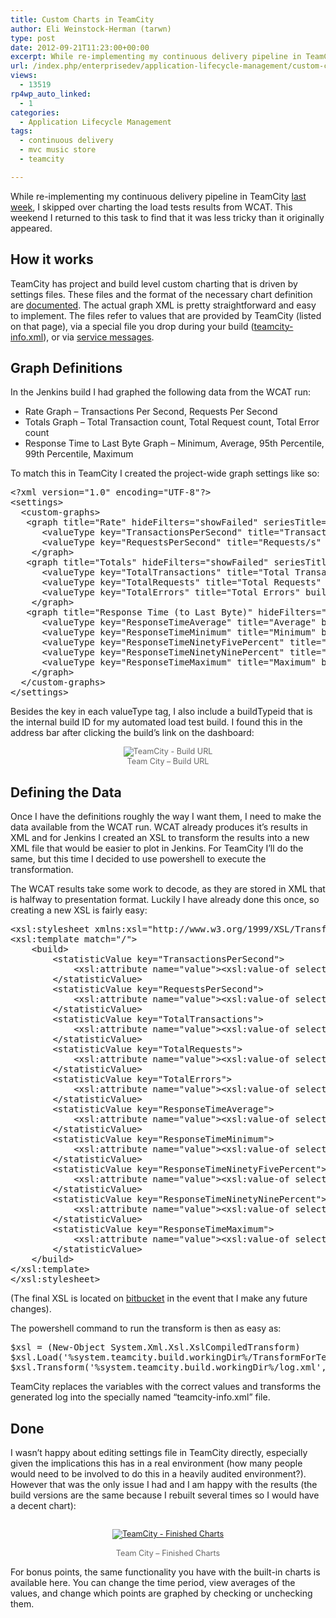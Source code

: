 ```yaml
---
title: Custom Charts in TeamCity
author: Eli Weinstock-Herman (tarwn)
type: post
date: 2012-09-21T11:23:00+00:00
excerpt: While re-implementing my continuous delivery pipeline in TeamCity last week, I skipped over charting the load tests results from WCAT. This weekend I returned to this task to find that it was less tricky than it originally appeared.
url: /index.php/enterprisedev/application-lifecycle-management/custom-charts-in-teamcity/
views:
  - 13519
rp4wp_auto_linked:
  - 1
categories:
  - Application Lifecycle Management
tags:
  - continuous delivery
  - mvc music store
  - teamcity

---
```

While re-implementing my continuous delivery pipeline in TeamCity <a href="/index.php/EnterpriseDev/application-lifecycle-management/continuous-delivery-with-teamcity" title="Continuous Delivery with TeamCity" target="_blank">last week</a>, I skipped over charting the load tests results from WCAT. This weekend I returned to this task to find that it was less tricky than it originally appeared.

## How it works

TeamCity has project and build level custom charting that is driven by settings files. These files and the format of the necessary chart definition are <a href="http://confluence.jetbrains.net/display/TCD7/Custom+Chart" title="Custom Charts on TeamCity 7" target="_blank">documented</a>. The actual graph XML is pretty straightforward and easy to implement. The files refer to values that are provided by TeamCity (listed on that page), via a special file you drop during your build (<a href="http://confluence.jetbrains.net/display/TCD7/Build+Script+Interaction+with+TeamCity#BuildScriptInteractionwithTeamCity-provideStatsUsingFile" title="teamcity-info.xml Details" target="_blank">teamcity-info.xml</a>), or via <a href="http://confluence.jetbrains.net/display/TCD7/Build+Script+Interaction+with+TeamCity#BuildScriptInteractionwithTeamCity-ReportingBuildStatistics" title="Service Message Details" target="_blank">service messages</a>.

## Graph Definitions

In the Jenkins build I had graphed the following data from the WCAT run:

  * Rate Graph &#8211; Transactions Per Second, Requests Per Second
  * Totals Graph &#8211; Total Transaction count, Total Request count, Total Error count
  * Response Time to Last Byte Graph &#8211; Minimum, Average, 95th Percentile, 99th Percentile, Maximum

To match this in TeamCity I created the project-wide graph settings like so:

<pre>&lt;?xml version="1.0" encoding="UTF-8"?&gt;
&lt;settings&gt;
  &lt;custom-graphs&gt;
   &lt;graph title="Rate" hideFilters="showFailed" seriesTitle="some key" format=""&gt;
      &lt;valueType key="TransactionsPerSecond" title="Transactions/s" buildTypeId="bt4"/&gt;
      &lt;valueType key="RequestsPerSecond" title="Requests/s" buildTypeId="bt4"/&gt;
    &lt;/graph&gt;
   &lt;graph title="Totals" hideFilters="showFailed" seriesTitle="some key" format=""&gt;
      &lt;valueType key="TotalTransactions" title="Total Transactions" buildTypeId="bt4"/&gt;
      &lt;valueType key="TotalRequests" title="Total Requests" buildTypeId="bt4"/&gt;
      &lt;valueType key="TotalErrors" title="Total Errors" buildTypeId="bt4"/&gt;
    &lt;/graph&gt;
   &lt;graph title="Response Time (to Last Byte)" hideFilters="showFailed" seriesTitle="some key" format="duration"&gt;
      &lt;valueType key="ResponseTimeAverage" title="Average" buildTypeId="bt4"/&gt;
      &lt;valueType key="ResponseTimeMinimum" title="Minimum" buildTypeId="bt4"/&gt;
      &lt;valueType key="ResponseTimeNinetyFivePercent" title="Ninety Fifth Percent" buildTypeId="bt4"/&gt;
      &lt;valueType key="ResponseTimeNinetyNinePercent" title="Ninety Nineth Percent" buildTypeId="bt4"/&gt;
      &lt;valueType key="ResponseTimeMaximum" title="Maximum" buildTypeId="bt4"/&gt;
    &lt;/graph&gt;
  &lt;/custom-graphs&gt;
&lt;/settings&gt;</pre>

Besides the key in each valueType tag, I also include a buildTypeid that is the internal build ID for my automated load test build. I found this in the address bar after clicking the build&#8217;s link on the dashboard:

<div style="text-align: center; font-size: 90%; color: #666666;">
  <img src="http://www.tiernok.com/LTDBlog/ContinuousDelivery/TeamCityCharts_link.png" alt="TeamCity - Build URL" /><br /> Team City &#8211; Build URL
</div>

## Defining the Data

Once I have the definitions roughly the way I want them, I need to make the data available from the WCAT run. WCAT already produces it&#8217;s results in XML and for Jenkins I created an XSL to transform the results into a new XML file that would be easier to plot in Jenkins. For TeamCity I&#8217;ll do the same, but this time I decided to use powershell to execute the transformation.

The WCAT results take some work to decode, as they are stored in XML that is halfway to presentation format. Luckily I have already done this once, so creating a new XSL is fairly easy:

<pre>&lt;xsl:stylesheet xmlns:xsl="http://www.w3.org/1999/XSL/Transform" version="1.0"&gt;
&lt;xsl:template match="/"&gt;
	&lt;build&gt;
		&lt;statisticValue key="TransactionsPerSecond"&gt;
			&lt;xsl:attribute name="value"&gt;&lt;xsl:value-of select='//section[@name="summary"]/table[@name="summarydata"]/item/data[@name="tps"]' /&gt;&lt;/xsl:attribute&gt;
		&lt;/statisticValue&gt;
		&lt;statisticValue key="RequestsPerSecond"&gt;
			&lt;xsl:attribute name="value"&gt;&lt;xsl:value-of select='//section[@name="summary"]/table[@name="summarydata"]/item/data[@name="rps"]' /&gt;&lt;/xsl:attribute&gt;
		&lt;/statisticValue&gt;
		&lt;statisticValue key="TotalTransactions"&gt;
			&lt;xsl:attribute name="value"&gt;&lt;xsl:value-of select='//section[@name="details"]/table[@name="requeststats"]/item[1]/data[@name="transactions"]' /&gt;&lt;/xsl:attribute&gt;
		&lt;/statisticValue&gt;
		&lt;statisticValue key="TotalRequests"&gt;
			&lt;xsl:attribute name="value"&gt;&lt;xsl:value-of select='//section[@name="details"]/table[@name="requeststats"]/item[1]/data[@name="requests"]' /&gt;&lt;/xsl:attribute&gt;
		&lt;/statisticValue&gt;
		&lt;statisticValue key="TotalErrors"&gt;
			&lt;xsl:attribute name="value"&gt;&lt;xsl:value-of select='//section[@name="summary"]/table[@name="summarydata"]/item/data[@name="terrors"]' /&gt;&lt;/xsl:attribute&gt;
		&lt;/statisticValue&gt;
		&lt;statisticValue key="ResponseTimeAverage"&gt;
			&lt;xsl:attribute name="value"&gt;&lt;xsl:value-of select='//section[@name="details"]/table[@name="histogram"]/item[2]/data[@name="response_time_avg"]' /&gt;&lt;/xsl:attribute&gt;
		&lt;/statisticValue&gt;
		&lt;statisticValue key="ResponseTimeMinimum"&gt;
			&lt;xsl:attribute name="value"&gt;&lt;xsl:value-of select='//section[@name="details"]/table[@name="histogram"]/item[2]/data[@name="response_time_min"]' /&gt;&lt;/xsl:attribute&gt;
		&lt;/statisticValue&gt;
		&lt;statisticValue key="ResponseTimeNinetyFivePercent"&gt;
			&lt;xsl:attribute name="value"&gt;&lt;xsl:value-of select='//section[@name="details"]/table[@name="histogram"]/item[2]/data[@name="response_time_95"]' /&gt;&lt;/xsl:attribute&gt;
		&lt;/statisticValue&gt;
		&lt;statisticValue key="ResponseTimeNinetyNinePercent"&gt;
			&lt;xsl:attribute name="value"&gt;&lt;xsl:value-of select='//section[@name="details"]/table[@name="histogram"]/item[2]/data[@name="response_time_99"]' /&gt;&lt;/xsl:attribute&gt;
		&lt;/statisticValue&gt;
		&lt;statisticValue key="ResponseTimeMaximum"&gt;
			&lt;xsl:attribute name="value"&gt;&lt;xsl:value-of select='//section[@name="details"]/table[@name="histogram"]/item[2]/data[@name="response_time_max"]' /&gt;&lt;/xsl:attribute&gt;
		&lt;/statisticValue&gt;
	&lt;/build&gt;
&lt;/xsl:template&gt;
&lt;/xsl:stylesheet&gt;</pre>

(The final XSL is located on [bitbucket][1] in the event that I make any future changes).

The powershell command to run the transform is then as easy as:

<pre>$xsl = (New-Object System.Xml.Xsl.XslCompiledTransform)
$xsl.Load('%system.teamcity.build.workingDir%/TransformForTeamCity.xsl')
$xsl.Transform('%system.teamcity.build.workingDir%/log.xml','%system.teamcity.build.workingDir%/teamcity-info.xml')</pre>

TeamCity replaces the variables with the correct values and transforms the generated log into the specially named &#8220;teamcity-info.xml&#8221; file.

## Done

I wasn&#8217;t happy about editing settings file in TeamCity directly, especially given the implications this has in a real environment (how many people would need to be involved to do this in a heavily audited environment?). However that was the only issue I had and I am happy with the results (the build versions are the same because I rebuilt several times so I would have a decent chart):

<div style="text-align: center; font-size: 90%; color: #666666;">
  <a href="http://www.tiernok.com/LTDBLog/ContinuousDelivery/TeamCityCharts.png" target="_blank"><br /> <img src="http://www.tiernok.com/LTDBlog/ContinuousDelivery/TeamCityCharts_sm.png" alt="TeamCity - Finished Charts" /><br /> </a><br /> Team City &#8211; Finished Charts
</div>

For bonus points, the same functionality you have with the built-in charts is available here. You can change the time period, view averages of the values, and change which points are graphed by checking or unchecking them.

 [1]: https://bitbucket.org/tarwn/mvcmusicstore.loadtest/src/ee1713fd00ff/TransformForTeamCity.xsl "TransformForTeamCity.xsl from tarwn / MVCMusicStore.LoadTest"
